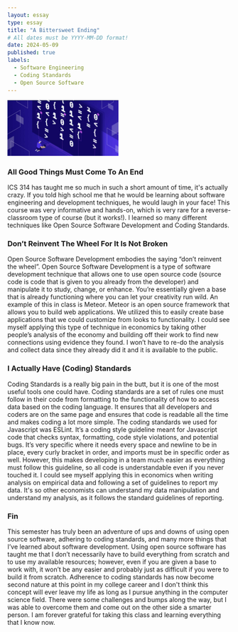 ```yaml
---
layout: essay
type: essay
title: "A Bittersweet Ending"
# All dates must be YYYY-MM-DD format!
date: 2024-05-09
published: true
labels:
  - Software Engineering
  - Coding Standards
  - Open Source Software
---
```


<img width="250px" class="rounded float-start pe-4" src="../img/purple.jpg">

### All Good Things Must Come To An End

ICS 314 has taught me so much in such a short amount of time, it's actually crazy. If you told high school me that he would be learning about software engineering and development techniques, he would laugh in your face! This course was very informative and hands-on, which is very rare for a reverse-classroom type of course (but it works!). I learned so many different techniques like Open Source Software Development and Coding Standards. 

### Don’t Reinvent The Wheel For It Is Not Broken

Open Source Software Development embodies the saying “don’t reinvent the wheel”. Open Source Software Development is a type of software development technique that allows one to use open source code (source code is code that is given to you already from the developer) and manipulate it to study, change, or enhance. You’re essentially given a base that is already functioning where you can let your creativity run wild. An example of this in class is Meteor. Meteor is an open source framework that allows you to build web applications. We utilized this to easily create base applications that we could customize from looks to functionality. I could see myself applying this type of technique in economics by taking other people’s analysis of the economy and building off their work to find new connections using evidence they found. I won’t have to re-do the analysis and collect data since they already did it and it is available to the public. 

### I Actually Have (Coding) Standards

Coding Standards is a really big pain in the butt, but it is one of the most useful tools one could have. Coding standards are a set of rules one must follow in their code from formatting to the functionality of how to access data based on the coding language. It ensures that all developers and coders are on the same page and ensures that code is readable all the time and makes coding a lot more simple. The coding standards we used for Javascript was ESLint. It’s a coding style guideline meant for Javascript code that checks syntax, formatting, code style violations, and potential bugs. It’s very specific where it needs every space and newline to be in place, every curly bracket in order, and imports must be in specific order as well. However, this makes developing in a team much easier as everything must follow this guideline, so all code is understandable even if you never touched it. I could see myself applying this in economics when writing analysis on empirical data and following a set of guidelines to report my data. It's so other economists can understand my data manipulation and understand my analysis, as it follows the standard guidelines of reporting. 

### Fin

This semester has truly been an adventure of ups and downs of using open source software, adhering to coding standards, and many more things that I’ve learned about software development. Using open source software has taught me that I don’t necessarily have to build everything from scratch and to use my available resources; however, even if you are given a base to work with, it won’t be any easier and probably just as difficult if you were to build it from scratch. Adherence to coding standards has now become second nature at this point in my college career and I don't think this concept will ever leave my life as long as I pursue anything in the computer science field. There were some challenges and bumps along the way, but I was able to overcome them and come out on the other side a smarter person. I am forever grateful for taking this class and learning everything that I know now. 
